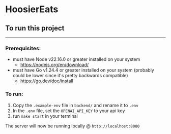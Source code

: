 # HoosierEats

## To run this project
---

### Prerequisites:
- must have Node v22.16.0 or greater installed on your system
  - https://nodejs.org/en/download/
- must have Go v1.24.4 or greater installed on your system (probably could be lower since it's pretty backwards compatible)
  - https://go.dev/doc/install

### To run:
1) Copy the `.example-env` file in `backend/` and rename it to `.env`
2) In the `.env` file, set the `OPENAI_API_KEY` to your api key
3) run `make start` in your terminal

The server will now be running locally @ `http://localhost:8080`
